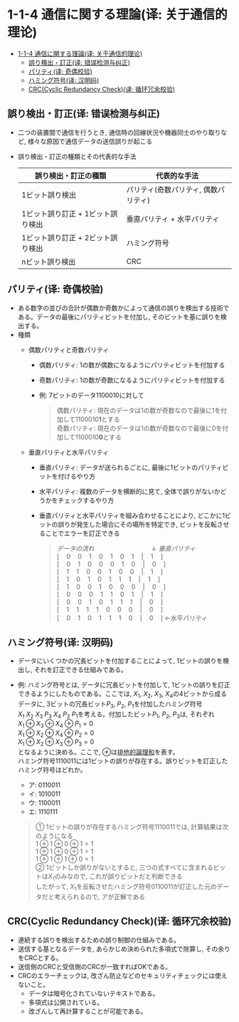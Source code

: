 # 1-1-4 通信に関する理論(译: 关于通信的理论)

- [1-1-4 通信に関する理論(译: 关于通信的理论)](#1-1-4-通信に関する理論译-关于通信的理论)
  - [誤り検出・訂正(译: 错误检测与纠正)](#誤り検出訂正译-错误检测与纠正)
  - [パリティ(译: 奇偶校验)](#パリティ译-奇偶校验)
  - [ハミング符号(译: 汉明码)](#ハミング符号译-汉明码)
  - [CRC(Cyclic Redundancy Check)(译: 循环冗余校验)](#crccyclic-redundancy-check译-循环冗余校验)

## 誤り検出・訂正(译: 错误检测与纠正)

- 二つの装置間で通信を行うとき, 通信時の回線状況や機器同士のやり取りなど, 様々な原因で通信データの送信誤りが起こる
- 誤り検出・訂正の種類とその代表的な手法

  | 誤り検出・訂正の種類 | 代表的な手法 |
  | - | - |
  | 1ビット誤り検出 | パリティ(奇数パリティ, 偶数パリティ) |
  | 1ビット誤り訂正 + 1ビット誤り検出 | 垂直パリティ + 水平パリティ |
  | 1ビット誤り訂正 + 2ビット誤り検出 | ハミング符号 |
  | nビット誤り検出 | CRC |

## パリティ(译: 奇偶校验)

- ある数字の並びの合計が偶数か奇数かによって通信の誤りを検出する技術である。データの最後にパリティビットを付加し, そのビットを基に誤りを検出する。
- 種類
  - 偶数パリティと奇数パリティ
    - 偶数パリティ: 1の数が偶数になるようにパリティビットを付加する
    - 奇数パリティ: 1の数が奇数になるようにパリティビットを付加する
    - 例: 7ビットのデータ1100010に対して

      > 偶数パリティ: 現在のデータは1の数が奇数なので最後に1を付加して1100010**1**とする  
      > 奇数パリティ: 現在のデータは1の数が奇数なので最後に0を付加して1100010**0**とする

  - 垂直パリティと水平パリティ
    - 垂直パリティ: データが送られるごとに, 最後に1ビットのパリティビットを付けるやり方
    - 水平パリティ: 複数のデータを横断的に見て, 全体で誤りがないかどうかをチェックするやり方
    - 垂直パリティと水平パリティを組み合わせることにより, どこかに1ビットの誤りが発生した場合にその場所を特定でき, ビットを反転させることでエラーを訂正できる

      > $データの流れ \quad \quad \quad \quad \quad \quad \quad \ \  ↓垂直パリティ$  
      > $[\quad 0 \quad 0 \quad 1 \quad 0 \quad 1 \quad 0 \quad 1 \quad | \quad 1 \quad]$  
      > $[\quad 0 \quad 1 \quad 0 \quad 0 \quad 0 \quad 1 \quad 0 \quad | \quad 0 \quad]$  
      > $[\quad 1 \quad 1 \quad 0 \quad 0 \quad 1 \quad 0 \quad 0 \quad | \quad 1 \quad]$  
      > $[\quad 1 \quad 0 \quad 1 \quad 0 \quad 1 \quad 1 \quad 1 \quad | \quad 1 \quad]$  
      > $[\quad 1 \quad 0 \quad 0 \quad 1 \quad 0 \quad 0 \quad 0 \quad | \quad 0 \quad]$  
      > $[\quad 0 \quad 0 \quad 0 \quad 1 \quad 1 \quad 0 \quad 1 \quad | \quad 1 \quad]$  
      > $[\quad 0 \quad 0 \quad 1 \quad 0 \quad 1 \quad 1 \quad 1 \quad | \quad 0 \quad]$  
      > $[\quad 1 \quad 1 \quad 1 \quad 1 \quad 0 \quad 0 \quad 0 \quad | \quad 0 \quad]$  
      > $[\quad 0 \quad 1 \quad 0 \quad 1 \quad 1 \quad 1 \quad 0 \quad | \quad 0 \quad]$ ←水平パリティ

## ハミング符号(译: 汉明码)

- データにいくつかの冗長ビットを付加することによって, 1ビットの誤りを検出し, それを訂正できる仕組みである。
- 例: ハミング符号とは, データに冗長ビットを付加して, 1ビットの誤りを訂正できるようにしたものである。ここでは, $X_1$, $X_2$, $X_3$, $X_4$の4ビットから成るデータに, 3ビットの冗長ビット$P_3$, $P_2$, $P_1$を付加したハミング符号$X_1 \ X_2 \ X_3 \ P_3 \ X_4 \ P_2 \ P_1$を考える。付加したビット$P_1$, $P_2$, $P_3$は, それぞれ<br>$X_1 \oplus X_3 \oplus X_4 \oplus P_1 = 0$<br>$X_1 \oplus X_2 \oplus X_4 \oplus P_2 = 0$<br>$X_1 \oplus X_2 \oplus X_3 \oplus P_3 = 0$<br>となるように決める。ここで, $\oplus$は[排他的論理和](1-1-1離散数学.md#論理演算译-逻辑运算)を表す。<br>ハミング符号1110011には1ビットの誤りが存在する。誤りビットを訂正したハミング符号はどれか。
  - ア: $0110011$
  - イ: $1010011$
  - ウ: $1100011$
  - エ: $1110111$

  > ① 1ビットの誤りが存在するハミング符号1110011では, 計算結果は次のようになる  
  > $1 \oplus 1 \oplus 0 \oplus 1 = 1$  
  > $1 \oplus 1 \oplus 0 \oplus 1 = 1$  
  > $1 \oplus 1 \oplus 1 \oplus 0 = 1$  
  > ② 1ビットしか誤りがないとすると, 三つの式すべてに含まれるビットは$X_1$のみなので, これが誤りビットだと判断できる  
  > したがって, $X_1$を反転させたハミング符号0110011が訂正した元のデータだと考えられるので, アが正解である

## CRC(Cyclic Redundancy Check)(译: 循环冗余校验)

- 連続する誤りを検出するための誤り制御の仕組みである。
- 送信する基となるデータを, あらかじめ決められた多項式で除算し, その余りをCRCとする。
- 送信側のCRCと受信側のCRCが一致すればOKである。
- CRCのエラーチェックは, 改ざん防止などのセキュリティチェックには使えないこと。
  - データは暗号化されていないテキストである。
  - 多項式は公開されている。
  - 改ざんして再計算することが可能である。
